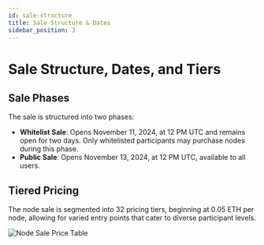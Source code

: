 ```yaml
---
id: sale-structure
title: Sale Structure & Dates
sidebar_position: 3
---
```


# Sale Structure, Dates, and Tiers

## Sale Phases
The sale is structured into two phases:
- **Whitelist Sale**: Opens November 11, 2024, at 12 PM UTC and remains open for two days. Only whitelisted participants may purchase nodes during this phase.
- **Public Sale**: Opens November 13, 2024, at 12 PM UTC, available to all users.

## Tiered Pricing
The node sale is segmented into 32 pricing tiers, beginning at 0.05 ETH per node, allowing for varied entry points that cater to diverse participant levels.

![Node Sale Price Table](/img/nodesale-tier.png)
